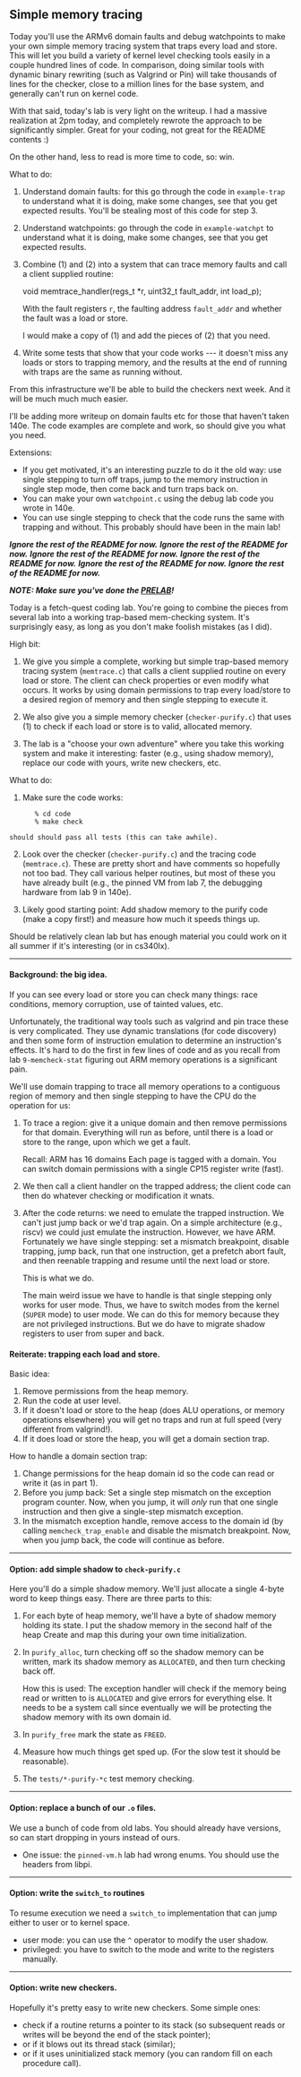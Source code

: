 ## Simple memory tracing 

Today you'll use the ARMv6 domain faults and debug watchpoints to make
your own simple memory tracing system that traps every load and store.
This will let you build a variety of kernel level checking tools easily in
a couple hundred lines of code.  In comparison, doing similar tools with
dynamic binary rewriting (such as Valgrind or Pin) will take thousands
of lines for the checker, close to a million lines for the base system,
and generally can't run on kernel code.


With that said, today's lab is very light on the writeup.  I had a 
massive realization at 2pm today, and completely rewrote the approach
to be significantly simpler.  Great for your coding, not great for
the README contents :)

On the other hand, less to read is more time to code, so: win.

What to do:
  1. Understand domain faults: for this go through the code in 
     `example-trap` to understand what it is doing, make some
     changes, see that you get expected results.  You'll be stealing
     most of this code for step 3.
  2. Understand watchpoints: go through the code in `example-watchpt`
     to understand what it is doing, make some changes, see that you
     get expected results.
  3. Combine (1) and (2) into a system that can trace memory faults
     and call a client supplied routine:

        void memtrace_handler(regs_t *r, uint32_t fault_addr, int load_p);

     With the fault registers `r`, the faulting address `fault_addr`
     and whether the fault was a load or store.

     I would make a copy of (1) and add the pieces of (2) that you need.

  4. Write some tests that show that your code works --- it doesn't
     miss any loads or stors to trapping memory, and the results at
     the end of running with traps are the same as running without.

From this infrastructure we'll be able to build the checkers next week.
And it will be much much much easier.

I'll be adding more writeup on domain faults etc for those that haven't
taken 140e. The code examples are complete and work, so should give you
what you need.

Extensions:
  - If you get motivated, it's an interesting puzzle to do it the
    old way: use single stepping to turn off traps, jump to the memory
    instruction in single step mode, then come back and turn traps
    back on.
  - You can make your own `watchpoint.c` using the debug lab code
    you wrote in 140e.  
  - You can use single stepping to check that the code runs the 
    same with trapping and without.  This probably should have
    been in the main lab!

***Ignore the rest of the README for now.***
***Ignore the rest of the README for now.***
***Ignore the rest of the README for now.***
***Ignore the rest of the README for now.***
***Ignore the rest of the README for now.***
***Ignore the rest of the README for now.***



***NOTE: Make sure you've done the [PRELAB](PRELAB.md)!***
 









Today is a fetch-quest coding lab.  You're going to combine the pieces
from several lab into a working trap-based mem-checking system.   It's
surprisingly easy, as long as you don't make foolish mistakes (as I did).

High bit:
  1. We give you simple a complete, working but simple trap-based
     memory tracing system (`memtrace.c`) that calls a client supplied
     routine on every load or store.  The client can check properties
     or even modify what occurs.  It works by using domain permissions
     to trap every load/store to a desired region of memory and then
     single stepping to execute it.

  2. We also give you a simple memory checker (`checker-purify.c`)
     that uses (1) to check if each load or store is to valid, allocated
     memory.

  3. The lab is a "choose your own adventure" where you take this working
     system and make it interesting: faster (e.g., using shadow memory),
     replace our code with yours, write new checkers, etc.

What to do:

  1. Make sure the code works: 

            % cd code
            % make check

    should should pass all tests (this can take awhile).

  2. Look over the checker (`checker-purify.c`) and the tracing code
     (`memtrace.c`).    These are pretty short and have comments so
     hopefully not too bad.  They call various helper routines, but most
     of these you have already built (e.g., the pinned VM from lab 7,
     the debugging hardware from lab 9 in 140e).

  3. Likely good starting point: Add shadow memory to the purify code
     (make a copy first!) and measure how much it speeds things up.

Should be relatively clean lab but has enough material you could work on it
all summer if it's interesting (or in cs340lx).

-----------------------------------------------------------------------------
#### Background: the big idea.

If you can see every load or store you can check many things: race
conditions, memory corruption, use of tainted values, etc.


Unfortunately, the traditional way tools such as valgrind and pin trace
these is very complicated.  They use dynamic translations (for code 
discovery) and then some form of instruction emulation to determine
an instruction's effects.  It's hard to do the first in few lines of
code and as you recall from lab `9-memcheck-stat`  figuring out ARM
memory operations is a significant pain.

We'll use domain trapping to trace all memory operations to a 
contiguous region of memory and then single stepping to have the
CPU do the operation for us:

   1. To trace a region: give it a unique domain and then remove
      permissions for that domain.  Everything will run as before, until
      there is a load or store to the range, upon which we get a fault.

      Recall: ARM has 16 domains Each page is tagged with a domain.
      You can switch domain permissions with a single CP15 register write
      (fast).

   2. We then call a client handler on the trapped address; the client
      code can then do whatever checking or modification it wnats.

   3. After the code returns: we need to emulate the trapped instruction.
      We can't just jump back or we'd trap again.  On a simple
      architecture (e.g., riscv) we could just emulate the instruction.
      However, we have ARM.  Fortunately we have single stepping: set
      a mismatch breakpoint, disable trapping, jump back,  run that one
      instruction, get a prefetch abort fault, and then reenable trapping
      and resume until the next load or store.

      This is what we do.
    
      The main weird issue we have to handle is that single stepping only
      works for user mode.  Thus, we have to switch modes from the kernel
      (`SUPER` mode) to user mode.   We can do this for memory because
      they are not privileged instructions.  But we do have to migrate
      shadow registers to user from super and back.

#### Reiterate: trapping each load and store.

Basic idea:
  1. Remove permissions from the heap memory.
  2. Run the code at user level.
  3. If it doesn't load or store to the heap (does ALU operations, or memory operations
     elsewhere) you will get no traps and run at full speed (very different from 
     valgrind!).
  4. If it does load or store the heap, you will get a domain section trap.

How to handle a domain section trap:
  1. Change permissions for the heap domain id so the code can read or write it (as 
     in part 1).  
  2. Before you jump back: Set a single step mismatch on the exception program counter.
     Now, when you jump, it will *only* run that one single instruction and then 
     give a single-step mismatch exception.
  3. In the mismatch exception handle, remove access to the domain id (by calling
     `memcheck_trap_enable` and disable the mismatch breakpoint.  Now, when you 
     jump back, the code will continue as before.


-------------------------------------------------------------------------------
#### Option: add simple shadow to `check-purify.c`

Here you'll do a simple shadow memory.  We'll just allocate a single 4-byte word
to keep things easy.  There are three parts to this:
  1. For each byte of heap memory, we'll have a byte of shadow memory holding
     its state.  I put the shadow memory in the second half of the heap
     Create and map this during your own time initialization.

  2. In `purify_alloc`, turn checking off so the shadow memory can be
     written, mark its shadow memory as `ALLOCATED`, and then turn
     checking back off.

     How this is used: The exception handler will check if the memory
     being read or written to is `ALLOCATED` and give errors for
     everything else.  It needs to be a system call since eventually we
     will be protecting the shadow memory with its own domain id. 

  3. In `purify_free` mark the state as `FREED`. 

  4. Measure how much things get sped up.  (For the slow test it should
     be reasonable).

  5. The `tests/*-purify-*c` test memory checking.

-------------------------------------------------------------------------------
#### Option: replace a bunch of our `.o` files.

We use a bunch of code from old labs.  You should already have versions,
so can start dropping in yours instead of ours.  

  - One issue: the `pinned-vm.h` lab had wrong enums.  You should use the 
    headers from libpi.


-------------------------------------------------------------------------------
#### Option: write the `switch_to` routines

To resume execution we need a `switch_to` implementation that can jump
either to user or to kernel space.  
  - user mode: you can use the `^` operator to modify the user shadow.
  - privileged: you have to switch to the mode and write to the registers
    manually.

-------------------------------------------------------------------------------
#### Option: write new checkers.

Hopefully it's pretty easy to write new checkers.  Some simple ones:
  - check if a routine returns a pointer to its stack (so subsequent reads
    or writes will be beyond the end of the stack pointer);
  - or if it blows out its thread stack (similar);
  - or if it uses uninitialized stack memory (you can random fill on
    each procedure call).
